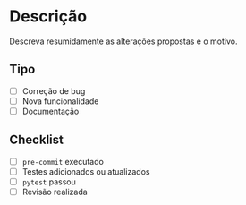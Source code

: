 # Descrição

Descreva resumidamente as alterações propostas e o motivo.

## Tipo
- [ ] Correção de bug
- [ ] Nova funcionalidade
- [ ] Documentação

## Checklist
- [ ] `pre-commit` executado
- [ ] Testes adicionados ou atualizados
- [ ] `pytest` passou
- [ ] Revisão realizada
